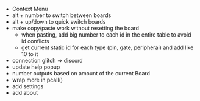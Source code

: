 - Context Menu
- alt + number to switch between boards
- alt + up/down to quick switch boards
- make copy/paste work without resetting the board
    - when pasting, add big number to each id in the entire table to avoid id conflicts
    - get current static id for each type (pin, gate, peripheral) and add like 10 to it
- connection glitch => discord
- update help popup
- number outputs based on amount of the current Board
- wrap more in pcall()
- add settings
- add about